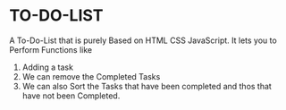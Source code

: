 # TO-DO-LIST
A To-Do-List that is purely Based on HTML CSS JavaScript. 
It lets you to Perform Functions like
1. Adding a task
2. We can remove the Completed Tasks
3. We can also Sort the Tasks that have been completed and thos that have not been Completed.
